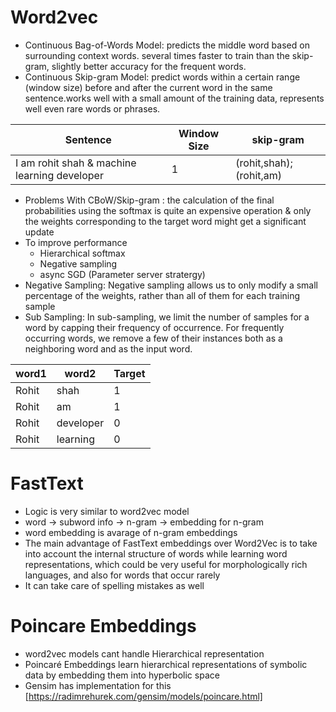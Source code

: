 # Word2vec

- Continuous Bag-of-Words Model: predicts the middle word based on surrounding context words. several times faster to train than the skip-gram, slightly better accuracy for the frequent words.
- Continuous Skip-gram Model: predict words within a certain range (window size) before and after the current word in the same sentence.works well with a small amount of the training data, represents well even rare words or phrases.

| Sentence  | Window Size | skip-gram |
| ------------- | ------------- | ------------- |
| I am rohit shah & machine learning developer | 1  | (rohit,shah);(rohit,am) |

- Problems With CBoW/Skip-gram :  the calculation of the final probabilities using the softmax is quite an expensive operation & only the weights corresponding to the target word might get a significant update
- To improve performance 
  - Hierarchical softmax
  - Negative sampling 
  - async SGD (Parameter server stratergy)
- Negative Sampling: Negative sampling allows us to only modify a small percentage of the weights, rather than all of them for each training sample
- Sub Sampling: In sub-sampling, we limit the number of samples for a word by capping their frequency of occurrence. For frequently occurring words, we remove a few of their instances both as a neighboring word and as the input word.


| word1  | word2 | Target |
| ------------- | ------------- | ------------- |
| Rohit | shah  | 1 |
| Rohit | am  | 1 |
| Rohit | developer  | 0 |
| Rohit | learning  | 0 |


# FastText

- Logic is very similar to word2vec model
- word -> subword info -> n-gram -> embedding for n-gram
- word embedding is avarage of n-gram embeddings 
- The main advantage of FastText embeddings over Word2Vec is to take into account the internal structure of words while learning word representations, which could be very useful for morphologically rich languages, and also for words that occur rarely
- It can take care of spelling mistakes as well

# Poincare Embeddings

- word2vec models cant handle Hierarchical representation 
- Poincaré Embeddings learn hierarchical representations of symbolic data by embedding them into hyperbolic space 
- Gensim has implementation for this [https://radimrehurek.com/gensim/models/poincare.html]
